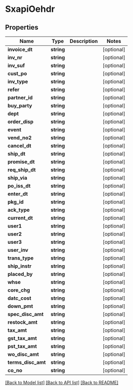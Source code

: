 # SxapiOehdr

## Properties
Name | Type | Description | Notes
------------ | ------------- | ------------- | -------------
**invoice_dt** | **string** |  | [optional] 
**inv_nr** | **string** |  | [optional] 
**inv_suf** | **string** |  | [optional] 
**cust_po** | **string** |  | [optional] 
**inv_type** | **string** |  | [optional] 
**refer** | **string** |  | [optional] 
**partner_id** | **string** |  | [optional] 
**buy_party** | **string** |  | [optional] 
**dept** | **string** |  | [optional] 
**order_disp** | **string** |  | [optional] 
**event** | **string** |  | [optional] 
**vend_no2** | **string** |  | [optional] 
**cancel_dt** | **string** |  | [optional] 
**ship_dt** | **string** |  | [optional] 
**promise_dt** | **string** |  | [optional] 
**req_ship_dt** | **string** |  | [optional] 
**ship_via** | **string** |  | [optional] 
**po_iss_dt** | **string** |  | [optional] 
**enter_dt** | **string** |  | [optional] 
**pkg_id** | **string** |  | [optional] 
**ack_type** | **string** |  | [optional] 
**current_dt** | **string** |  | [optional] 
**user1** | **string** |  | [optional] 
**user2** | **string** |  | [optional] 
**user3** | **string** |  | [optional] 
**user_inv** | **string** |  | [optional] 
**trans_type** | **string** |  | [optional] 
**ship_instr** | **string** |  | [optional] 
**placed_by** | **string** |  | [optional] 
**whse** | **string** |  | [optional] 
**core_chg** | **string** |  | [optional] 
**datc_cost** | **string** |  | [optional] 
**down_pmt** | **string** |  | [optional] 
**spec_disc_amt** | **string** |  | [optional] 
**restock_amt** | **string** |  | [optional] 
**tax_amt** | **string** |  | [optional] 
**gst_tax_amt** | **string** |  | [optional] 
**pst_tax_amt** | **string** |  | [optional] 
**wo_disc_amt** | **string** |  | [optional] 
**terms_disc_amt** | **string** |  | [optional] 
**co_no** | **string** |  | [optional] 

[[Back to Model list]](../README.md#documentation-for-models) [[Back to API list]](../README.md#documentation-for-api-endpoints) [[Back to README]](../README.md)



